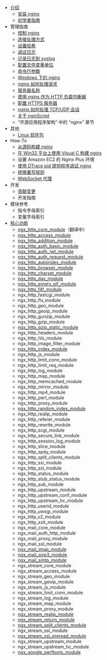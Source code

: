 - [介绍](README.md)
  - [安装 nginx](介绍/安装nginx.md)
  - [初学者指南](介绍/初学者指南.md)
- 管理指南
  - [控制 nginx](介绍/控制nginx.md)
  - [连接处理方式](介绍/连接处理方式.md)
  - [设置哈希](介绍/设置哈希.md)
  - [调试日志](介绍/调试日志.md)
  - [记录日志到 syslog](介绍/记录日志到syslog.md)
  - [配置文件度量单位](介绍/配置文件度量单位.md)
  - [命令行参数](介绍/命令行参数.md)
  - [Windows 下的 nginx](介绍/Windows下的Nginx.md)
  - [nginx 如何处理请求](介绍/Nginx如何处理请求.md)
  - [服务器名称](介绍/服务器名称.md)
  - [使用 nginx 作为 HTTP 负载均衡器](介绍/使用Nginx作为HTTP负载均衡器.md)
  - [配置 HTTPS 服务器](介绍/配置HTTPS服务器.md)
  - [nginx 如何处理 TCP/UDP 会话](介绍/Nginx如何处理TCP_UDP会话.md)
  - [关于 nginScript](介绍/关于nginScript.md)
  - “开源应用程序架构” 中的 “nginx” 章节
- 其他
  - [Linux 软件包](其他/linux包.md)
- How-To
  - [从源码构建 nginx](How-To/从源码构建nginx.md)
  - [在 Win32 平台上使用 Visual C 构建 nginx](How-To/在Win32平台上使用VisualC构建nginx.md)
  - 设置 Amazon EC2 的 Nginx Plus 环境
  - [使用 DTrace pid 提供程序调试 nginx](How-To/使用DTrace_pid提供程序调试nginx.md)
  - [转换重写规则](How-To/转换重写规则.md)
  - [WebSocket 代理](How-To/WebSocket代理.md)
- 开发
  - [贡献变更](开发/贡献变更.md)
  - 开发指南
- 模块参考
  - 指令字母索引
  - 变量字母索引
- [核心功能](模块参考/核心功能.md)
  - [ngx_http_core_module](模块参考/http/ngx_http_core_module.md)（翻译中）
  - [ngx_http_access_module](模块参考/http/ngx_http_access_module.md)
  - [ngx_http_addition_module](模块参考/http/ngx_http_addition_module.md)
  - [ngx_http_auth_basic_module](模块参考/http/ngx_http_auth_basic_module.md)
  - [ngx_http_auth_jwt_module](模块参考/http/ngx_http_auth_jwt_module.md)
  - [ngx_http_auth_request_module](模块参考/http/ngx_http_auth_request_module.md)
  - [ngx_http_autoindex_module](模块参考/http/ngx_http_autoindex_module.md)
  - [ngx_http_browser_module](模块参考/http/ngx_http_browser_module.md)
  - [ngx_http_charset_module](模块参考/http/ngx_http_charset_module.md)
  - [ngx_http_dav_module](模块参考/http/ngx_http_dav_module.md)
  - [ngx_http_empty_gif_module](模块参考/http/ngx_http_empty_gif_module.md)
  - [ngx_http_f4f_module](模块参考/http/ngx_http_f4f_module.md)
  - ngx_http_fastcgi_module
  - ngx_http_flv_module
  - ngx_http_geo_module
  - ngx_http_geoip_module
  - ngx_http_gunzip_module
  - ngx_http_gzip_module
  - [ngx_http_gzip_static_module](模块参考/http/ngx_http_gzip_static_module.md)
  - ngx_http_headers_module
  - ngx_http_hls_module
  - ngx_http_image_filter_module
  - [ngx_http_index_module](模块参考/http/ngx_http_index_module.md)
  - ngx_http_js_module
  - ngx_http_limit_conn_module
  - ngx_http_limit_req_module
  - ngx_http_log_module
  - ngx_http_map_module
  - ngx_http_memcached_module
  - ngx_http_mirror_module
  - ngx_http_mp4_module
  - ngx_http_perl_module
  - ngx_http_proxy_module
  - [ngx_http_random_index_module](模块参考/http/ngx_http_random_index_module.md)
  - ngx_http_realip_module
  - ngx_http_referer_module
  - ngx_http_rewrite_module
  - ngx_http_scgi_module
  - ngx_http_secure_link_module
  - ngx_http_session_log_module
  - ngx_http_slice_module
  - ngx_http_spdy_module
  - ngx_http_split_clients_module
  - ngx_http_ssi_module
  - ngx_http_ssl_module
  - ngx_http_status_module
  - ngx_http_stub_status_module
  - ngx_http_sub_module
  - ngx_http_upstream_module
  - ngx_http_upstream_conf_module
  - ngx_http_upstream_hc_module
  - ngx_http_userid_module
  - ngx_http_uwsgi_module
  - ngx_http_v2_module
  - ngx_http_xslt_module
  - ngx_mail_core_module
  - ngx_mail_auth_http_module
  - ngx_mail_proxy_module
  - ngx_mail_ssl_module
  - [ngx_mail_imap_module](模块参考/mail/ngx_mail_imap_module.md)
  - [ngx_mail_pop3_module](模块参考/mail/ngx_mail_pop3_module.md)
  - [ngx_mail_smtp_module](模块参考/mail/ngx_mail_smtp_module.md)
  - ngx_stream_core_module
  - ngx_stream_access_module
  - ngx_stream_geo_module
  - ngx_stream_geoip_module
  - ngx_stream_js_module
  - ngx_stream_limit_conn_module
  - ngx_stream_log_module
  - ngx_stream_map_module
  - ngx_stream_proxy_module
  - [ngx_stream_realip_module](模块参考/stream/ngx_stream_realip_module.md)
  - [ngx_stream_return_module](模块参考/stream/ngx_stream_return_module.md)
  - [ngx_stream_split_clients_module](模块参考/stream/ngx_stream_split_clients_module.md)
  - ngx_stream_ssl_module
  - [ngx_stream_ssl_preread_module](模块参考/stream/ngx_stream_ssl_preread_module.md)
  - ngx_stream_upstream_module
  - ngx_stream_upstream_hc_module
  - [ngx_google_perftools_module](模块参考/google/ngx_google_perftools_module.md)
